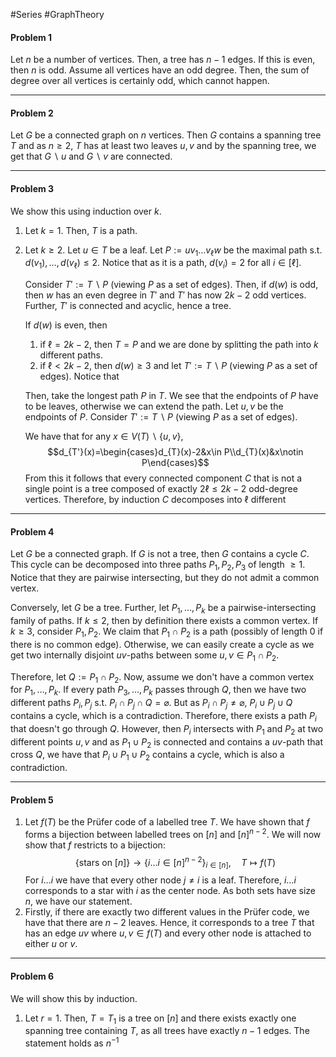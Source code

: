 #Series #GraphTheory 

#### Problem 1
Let $n$ be a number of vertices. Then, a tree has $n-1$ edges. If this is even, then $n$ is odd. Assume all vertices have an odd degree. Then, the sum of degree over all vertices is certainly odd, which cannot happen. 

---
#### Problem 2
Let $G$ be a connected graph on $n$ vertices. Then $G$ contains a spanning tree $T$ and as $n\geq 2$, $T$ has at least two leaves $u,v$ and by the spanning tree, we get that $G \backslash u$ and $G \backslash v$ are connected.

---
#### Problem 3
We show this using induction over $k$. 
1. Let $k=1$. Then, $T$ is a path. 
2. Let $k\geq 2$. Let $u\in T$ be a leaf. Let $P:=uv_{1}\dots v_{\ell}w$ be the maximal path s.t. $d(v_{1}),\dots,d(v_{\ell})\leq 2$. Notice that as it is a path, $d(v_{i})=2$ for all $i\in[\ell]$.
   
   Consider $T':= T \backslash P$ (viewing $P$ as a set of edges). Then, if $d(w)$ is odd, then $w$ has an even degree in $T'$ and $T'$ has now $2k-2$ odd vertices. Further, $T'$ is connected and acyclic, hence a tree. 
   
   If $d(w)$ is even, then 
   
	1. if $\ell=2k-2$, then $T=P$ and we are done by splitting the path into $k$ different paths. 
	2. if $\ell< 2k-2$, then $d(w)\geq 3$ and let $T':=T \backslash P$ (viewing $P$ as a set of edges). Notice that 
   
   Then, take the longest path $P$ in $T$. We see that the endpoints of $P$ have to be leaves, otherwise we can extend the path. Let $u,v$ be the endpoints of $P$. Consider $T':=T \backslash P$ (viewing $P$ as a set of edges). 
   
   We have that for any $x\in V(T) \backslash \{ u,v \}$, $$d_{T'}(x)=\begin{cases}d_{T}(x)-2&x\in P\\d_{T}(x)&x\notin P\end{cases}$$From this it follows that every connected component $C$ that is not a single point is a tree composed of exactly $2\ell\leq 2k-2$ odd-degree vertices. Therefore, by induction $C$ decomposes into $\ell$ different 

---
#### Problem 4
Let $G$ be a connected graph. If $G$ is not a tree, then $G$ contains a cycle $C$. This cycle can be decomposed into three paths $P_{1},P_{2},P_{3}$ of length $\geq 1$. Notice that they are pairwise intersecting, but they do not admit a common vertex. 

Conversely, let $G$ be a tree. Further, let $P_{1},\dots,P_{k}$ be a pairwise-intersecting family of paths. If $k\leq 2$, then by definition there exists a common vertex. If $k\geq 3$, consider $P_{1},P_{2}$. We claim that $P_{1}\cap P_{2}$ is a path (possibly of length 0 if there is no common edge). Otherwise, we can easily create a cycle as we get two internally disjoint $uv$-paths between some $u,v\in P_{1}\cap P_{2}$. 

Therefore, let $Q:=P_{1}\cap P_{2}$. Now, assume we don't have a common vertex for $P_{1},\dots,P_{k}$. If every path $P_{3},\dots,P_{k}$ passes through $Q$, then we have two different paths $P_{i},P_{j}$ s.t. $P_{i}\cap P_{j}\cap Q=\varnothing$. But as $P_{i}\cap P_{j}\neq \varnothing$, $P_{i}\cup P_{j}\cup Q$ contains a cycle, which is a contradiction. Therefore, there exists a path $P_{i}$ that doesn't go through $Q$. However, then $P_{i}$ intersects with $P_{1}$ and $P_{2}$ at two different points $u,v$ and as $P_{1}\cup P_{2}$ is connected and contains a $uv$-path that cross $Q$, we have that $P_{i}\cup P_{1}\cup P_{2}$ contains a cycle, which is also a contradiction.

---
#### Problem 5 
1. Let $f(T)$ be the Prüfer code of a labelled tree $T$. We have shown that $f$ forms a bijection between labelled trees on $[n]$ and $[n]^{n-2}$. We will now show that $f$ restricts to a bijection: $$\{ \text{stars on }[n] \}\to \{ i\dots i\in [n]^{n-2} \}_{i\in [n]},\quad T\mapsto f(T)$$For $i\dots i$ we have that every other node $j\neq i$ is a leaf. Therefore, $i\dots i$ corresponds to a star with $i$ as the center node. As both sets have size $n$, we have our statement.
2. Firstly, if there are exactly two different values in the Prüfer code, we have that there are $n-2$ leaves. Hence, it corresponds to a tree $T$ that has an edge $uv$ where $u,v\in f(T)$ and every other node is attached to either $u$ or $v$. 
---
#### Problem 6
We will show this by induction. 
1. Let $r=1$. Then, $T=T_{1}$ is a tree on $[n]$ and there exists exactly one spanning tree containing $T$, as all trees have exactly $n-1$ edges. The statement holds as $n^{-1}$

